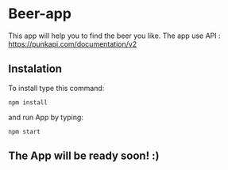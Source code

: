 # Beer-app

This app will help you to find the beer you like. The app use API : https://punkapi.com/documentation/v2

## Instalation

To install type this command: 

`npm install`

and run App by typing:

`npm start`


## The App will be ready soon! :)
